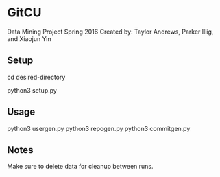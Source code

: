 # GitCU
Data Mining Project Spring 2016
Created by: Taylor Andrews, Parker Illig, and Xiaojun Yin

## Setup
cd desired-directory

python3 setup.py

## Usage
python3 usergen.py
python3 repogen.py
python3 commitgen.py

## Notes
Make sure to delete data for cleanup between runs.
